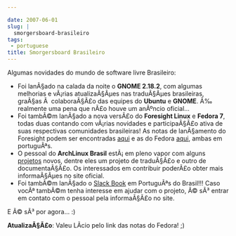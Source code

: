 ```yaml
---

date: 2007-06-01
slug: |
  smorgersboard-brasileiro
tags:
 - portuguese
title: Smorgersboard Brasileiro
---
```


Algumas novidades do mundo de software livre Brasileiro:

-   Foi lanÃ§ado na calada da noite o **GNOME 2.18.2**, com algumas
    melhorias e vÃ¡rias atualizaÃ§Ãµes nas traduÃ§Ãµes brasileiras,
    graÃ§as Ã  colaboraÃ§Ã£o das equipes do **Ubuntu** e **GNOME**. Ã‰
    realmente uma pena que nÃ£o houve um anÃºncio oficial...
-   Foi tambÃ©m lanÃ§ado a nova versÃ£o do **Foresight Linux** e
    **Fedora 7**, todas duas contando com vÃ¡rias novidades e
    participaÃ§Ã£o ativa de suas respectivas comunidades brasileiras! As
    notas de lanÃ§amento do Foresight podem ser encontradas
    [aqui](http://www.foresightlinux.org/pt/releases/1_3/) e as do
    Fedora
    [aqui](http://docs.fedoraproject.org/release-notes/f7/pt_BR/sn-OverView.html),
    ambas em portuguÃªs.
-   O pessoal do **ArchLinux Brasil** estÃ¡ em pleno vapor com alguns
    [projetos](http://www.archlinux-br.org/Projetos) novos, dentre eles
    um projeto de traduÃ§Ã£o e outro de documentaÃ§Ã£o. Os interessados
    em contribuir poderÃ£o obter mais informaÃ§Ãµes no site oficial.
-   Foi tambÃ©m lanÃ§ado o [Slack
    Book](http://slackbookptbr.sourceforge.net/) em PortuguÃªs do
    Brasil!!! Caso vocÃª tambÃ©m tenha interesse em ajudar com o
    projeto, Ã© sÃ³ entrar em contato com o pessoal pela informaÃ§Ã£o no
    site.

E Ã© sÃ³ por agora... :)

**AtualizaÃ§Ã£o**: Valeu LÃ­cio pelo link das notas do Fedora! ;)
